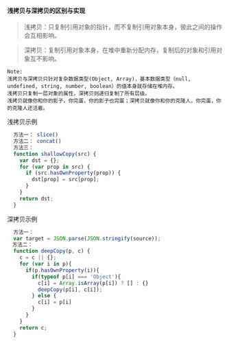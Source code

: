 #### 浅拷贝与深拷贝的区别与实现
>浅拷贝：只复制引用对象的指针，而不复制引用对象本身，彼此之间的操作会互相影响。

>深拷贝：复制引用对象本身，在堆中重新分配内存，复制后的对象和引用对象互不影响。

    Note:
    浅拷贝与深拷贝只针对复杂数据类型(Object, Array)，基本数据类型（null, undefined, string, number, boolean）的值本身就存储在堆内存。
    浅拷贝只复制一层对象的属性，深拷贝则递归复制了所有层级。
    浅拷贝就像你和你的影子，你完蛋，你的影子也完蛋；深拷贝就像你和你的克隆人，你完蛋，你的克隆人还活着。

浅拷贝示例
```javascript
  方法一： slice()
  方法二： concat()
  方法三：
  function shallowCopy(src) {
    var dst = {};
    for (var prop in src) {
      if (src.hasOwnProperty(prop)) {
        dst[prop] = src[prop];
      }
    }
    return dst;
  }
```
深拷贝示例
```javascript
  方法一：
  var target = JSON.parse(JSON.stringify(source));
　方法二：
  function deepCopy(p, c) {
    c = c || {};
    for (var i in p){
      if(p.hasOwnProperty(i)){
        if(typeof p[i] === 'Object'){
          c[i] = Array.isArray(p[i]) ? [] : {}
          deepCopy(p[i], c[i]);
        } else {
          c[i] = p[i]
        }
      }
    }
    return c;
  }
```
